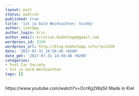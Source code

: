 ```yaml
---
layout: post
status: publish
published: true
title: 'Ist ja bald Weihnachten: Scuddy'
author: isotopp
author_login: kris
author_email: kristian.koehntopp@gmail.com
wordpress_id: 2320
wordpress_url: http://blog.koehntopp.info/?p=2320
date: '2017-07-31 16:58:46 +0200'
date_gmt: '2017-07-31 14:58:46 +0200'
categories:
- Post Car Society
- Ist ja bald Weihnachten
tags: []
---
```

<p>https://www.youtube.com/watch?v=OcrKg2WqSiI Made in Kiel</p>
